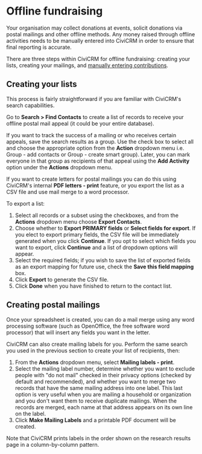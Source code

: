 # Offline fundraising

Your organisation may collect donations at events, solicit donations via
postal mailings and other offline methods. Any money raised through
offline activities needs to be manually entered into CiviCRM in order to
ensure that final reporting is accurate.

There are three steps within CiviCRM for offline fundraising: creating
your lists, creating your mailings, and
[manually entering contributions](../contributions/manual-entry-of-contributions).

## Creating your lists

This process is fairly straightforward if you are familiar with
CiviCRM's search capabilities.

Go to **Search > Find Contacts** to create a list of records to receive
your offline postal mail appeal (it could be your entire database).

If you want to track the success of a mailing or who receives certain
appeals, save the search results as a group. Use the check box to select
all and choose the appropriate option from the **Action**
dropdown menu i.e. Group - add contacts or Group - create smart group). Later,
you can mark everyone in that group as recipients of that appeal using
the **Add Activity** option under the **Actions** dropdown menu.

If you want to create letters for postal mailings you can do this using
CiviCRM's internal **PDF letters - print** feature, or you export the list as a
CSV file and use mail merge to a word processor.

To export a list:

1. Select all records or a subset using the checkboxes, and from
    the **Actions** dropdown menu choose **Export Contacts**.
1. Choose whether to **Export PRIMARY fields** or **Select fields for
    export**. If you elect to export primary fields, the CSV file will
    be immediately generated when you click **Continue**. If you opt to
    select which fields you want to export, click **Continue** and a
    list of dropdown options will appear.
1. Select the required fields; if you wish to save the list of exported
    fields as an export mapping for future use, check the **Save this
    field mapping** box.
1. Click **Export** to generate the CSV file.
1. Click **Done** when you have finished to return to the contact list.


## Creating postal mailings

Once your spreadsheet is created, you can do a mail merge using any word
processing software (such as OpenOffice, the free software word
processor) that will insert any fields you want in the letter.

CiviCRM can also create mailing labels for you. Perform the same search
you used in the previous section to create your list of recipients,
then:

1.  From the **Actions** dropdown menu, select **Mailing
    labels - print**.
2.  Select the mailing label number, determine whether you want to
    exclude people with "do not mail" checked in their privacy options
    (checked by default and recommended), and whether you want to merge
    two records that have the same mailing address into one label. This
    last option is very useful when you are mailing a household or
    organization and you don't want them to receive duplicate mailings.
    When the records are merged, each name at that address appears on
    its own line on the label.
3.  Click **Make Mailing Labels** and a printable PDF document will be
    created.

Note that CiviCRM prints labels in the order shown on the research results page
in a column-by-column pattern.
